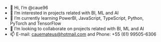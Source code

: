 - 👋 Hi, I’m @caue96
- 👀 I’m interested in projects related with BI, ML and AI
- 🌱 I’m currently learning PowerBI, JavaScript, TypeScript, Python, PyTorch and TensorFlow
- 💞️ I’m looking to collaborate on projects related with BI, ML and AI
- 📫 E-mail: [cauemateus@hotmail.com](mailto:cauemateus@hotmail.com) and Phone: +55 (61) 99505-6306

<!---
caue96/caue96 is a ✨ special ✨ repository because its `README.md` (this file) appears on your GitHub profile.
You can click the Preview link to take a look at your changes.
--->
